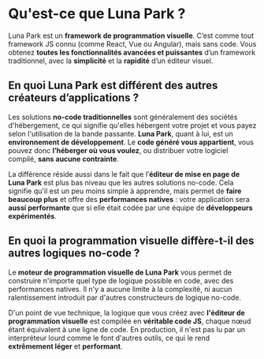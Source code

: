 # Qu'est-ce que Luna Park ?

Luna Park est un **framework de programmation visuelle**. C’est comme tout framework JS connu (comme React, Vue ou Angular), mais sans code. Vous obtenez **toutes les fonctionnalités avancées et puissantes** d’un framework traditionnel, avec la **simplicité** et la **rapidité** d’un éditeur visuel.

## En quoi Luna Park est différent des autres créateurs d’applications ?

Les solutions **no-code traditionnelles** sont généralement des sociétés d'hébergement, ce qui signifie qu'elles hébergent votre projet et vous payez selon l'utilisation de la bande passante. **Luna Park**, quant à lui, est un **environnement de développement**. Le **code généré vous appartient**, vous pouvez donc **l’héberger où vous voulez**, ou distribuer votre logiciel compilé, **sans aucune contrainte**.

La différence réside aussi dans le fait que l’**éditeur de mise en page de Luna Park** est plus bas niveau que les autres solutions no-code. Cela signifie qu'il est un peu moins simple à apprendre, mais permet de **faire beaucoup plus** et offre des **performances natives** : votre application sera **aussi performante** que si elle était codée par une équipe de **développeurs expérimentés**.

<InfoCard
:cards="[
{
title: 'CONSTRUCTEUR D’APPLICATIONS',
infoPairs: [
{ label: 'Apprentissage', value: 'Quelques heures', styleClass: 'success' },
{ label: 'Création', value: 'Quelques heures', styleClass: 'success' },
{ label: 'Fonctionnalités', value: 'Statique', styleClass: 'danger' },
{ label: 'Performance', value: 'Mauvaise', styleClass: 'danger' }
]
},
{
title: 'ÉDITEUR DE MISE EN PAGE',
accent:true,
infoPairs: [
{ label: 'Apprentissage', value: 'Quelques jours', styleClass: 'info' },
{ label: 'Création', value: 'Quelques jours', styleClass: 'info' },
{ label: 'Fonctionnalités', value: 'Réactivité moderne', styleClass: 'success' },
{ label: 'Performance', value: 'Native', styleClass: 'success' }
]
},
{
title: 'FRAMEWORK JS',
infoPairs: [
{ label: 'Apprentissage', value: 'Quelques mois', styleClass: 'danger' },
{ label: 'Création', value: 'Quelques mois', styleClass: 'danger' },
{ label: 'Fonctionnalités', value: 'Réactivité moderne', styleClass: 'success' },
{ label: 'Performance', value: 'Native', styleClass: 'success' }
]
}
]"
/>

## En quoi la programmation visuelle diffère-t-il des autres logiques no-code ?

Le **moteur de programmation visuelle de Luna Park** vous permet de construire n'importe quel type de logique possible en code, avec des performances natives. Il n'y a aucune limite à la complexité, ni aucun ralentissement introduit par d'autres constructeurs de logique no-code.

D'un point de vue technique, la logique que vous créez avec **l'éditeur de programmation visuelle** est compilée en **véritable code JS**, chaque nœud étant équivalent à une ligne de code. En production, il n'est pas lu par un interpréteur lourd comme le font d'autres outils, ce qui le rend **extrêmement léger** et **performant**.

<InfoCard
:cards="[
{
title: 'NO-CODE',
infoPairs: [
{ label: 'Apprentissage', value: 'Quelques heures', styleClass: 'success' },
{ label: 'Création', value: 'Quelques heures', styleClass: 'success' },
{ label: 'Liberté', value: 'Cas d’utilisation spécifiques', styleClass: 'danger' },
{ label: 'Performance', value: 'Faible', styleClass: 'danger' }
]
},
{
title: 'PROGRAMMATION VISUELLE',
accent:true,
infoPairs: [
{ label: 'Apprentissage', value: 'Quelques jours', styleClass: 'info' },
{ label: 'Création', value: 'Quelques jours', styleClass: 'info' },
{ label: 'Liberté', value: 'Presque tout', styleClass: 'success' },
{ label: 'Performance', value: 'Native', styleClass: 'success' }
]
},
{
title: 'CODE',
infoPairs: [
{ label: 'Apprentissage', value: 'Quelques mois', styleClass: 'danger' },
{ label: 'Création', value: 'Quelques mois', styleClass: 'danger' },
{ label: 'Liberté', value: 'Tout', styleClass: 'success' },
{ label: 'Performance', value: 'Native', styleClass: 'success' }
]
}
]"
/>
